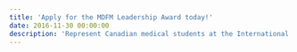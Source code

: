 ```yaml
---
title: 'Apply for the MDFM Leadership Award today!'
date: 2016-11-30 00:00:00
description: 'Represent Canadian medical students at the International Federation of Medical Students (IFMSA) General Assembly in Budva, Montenegro (March 2-8, 2017).'
---
```


